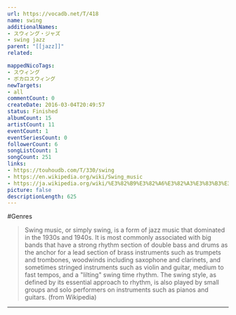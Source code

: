 ```yaml
---
url: https://vocadb.net/T/418
name: swing
additionalNames: 
- スウィング・ジャズ
- swing jazz
parent: "[[jazz]]"
related:

mappedNicoTags:
- スウィング
- ボカロスウィング
newTargets:
- all
commentCount: 0
createDate: 2016-03-04T20:49:57
status: Finished
albumCount: 15
artistCount: 11
eventCount: 1
eventSeriesCount: 0
followerCount: 6
songListCount: 1
songCount: 251
links: 
- https://touhoudb.com/T/330/swing
- https://en.wikipedia.org/wiki/Swing_music
- https://ja.wikipedia.org/wiki/%E3%82%B9%E3%82%A6%E3%82%A3%E3%83%B3%E3%82%B0%E3%83%BB%E3%82%B8%E3%83%A3%E3%82%BA
picture: false
descriptionLength: 625
---
```


#Genres

>Swing music, or simply swing, is a form of jazz music that dominated in the 1930s and 1940s. It is most commonly associated with big bands that have a strong rhythm section of double bass and drums as the anchor for a lead section of brass instruments such as trumpets and trombones, woodwinds including saxophone and clarinets, and sometimes stringed instruments such as violin and guitar, medium to fast tempos, and a "lilting" swing time rhythm. The swing style, as defined by its essential approach to rhythm, is also played by small groups and solo performers on instruments such as pianos and guitars. (from Wikipedia)

---

